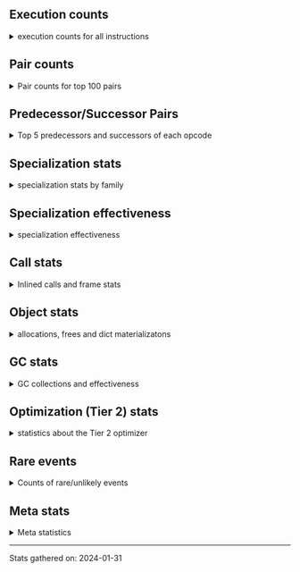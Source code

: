 ## Execution counts

<details>
<summary> execution counts for all instructions </summary>

|Name | Base Count | Head Count | Change | 
|---|---:|---:|---:|
| GET_YIELD_FROM_ITER | 20,719,864 | 36,719,688 | 77.2% |
| JUMP_BACKWARD_NO_INTERRUPT | 319,362,230 | 554,395,627 | 73.6% |
| SEND_GEN | 451,454,000 | 702,489,203 | 55.6% |
| YIELD_VALUE | 1,067,396,697 | 1,318,400,573 | 23.5% |
| FOR_ITER_GEN | 201,205,295 | 217,205,351 | 8.0% |
| TO_BOOL_ALWAYS_TRUE | 220,465,504 | 236,602,827 | 7.3% |
| END_SEND | 298,297,254 | 314,300,571 | 5.4% |
| RETURN_GENERATOR | 378,778,810 | 394,823,179 | 4.2% |
| RESUME_CHECK | 7,323,630,873 | 7,590,383,876 | 3.6% |
| TO_BOOL_NONE | 607,944,409 | 624,098,254 | 2.7% |
| POP_TOP | 3,665,520,391 | 3,713,378,191 | 1.3% |
| LOAD_ATTR_INSTANCE_VALUE | 5,605,412,455 | 5,669,272,520 | 1.1% |
| RETURN_CONST | 1,963,727,203 | 1,979,674,092 | 0.8% |
| DICT_UPDATE | 65,355 | 65,884 | 0.8% |
| INTERPRETER_EXIT | 1,983,551,717 | 1,999,489,218 | 0.8% |
| JUMP_BACKWARD | 4,551,704,303 | 4,567,606,204 | 0.3% |
| UNARY_INVERT | 15,199,363 | 15,154,249 | -0.3% |
| POP_JUMP_IF_FALSE | 12,032,778,451 | 12,064,666,555 | 0.3% |
| LOAD_FAST | 39,877,498,506 | 39,940,677,224 | 0.2% |
| BEFORE_WITH | 9,037,329 | 9,023,314 | -0.2% |
| DELETE_FAST | 2,070,719 | 2,073,516 | 0.1% |
| LOAD_CONST | 13,426,928,820 | 13,442,967,312 | 0.1% |
| STORE_FAST | 13,884,449,510 | 13,900,254,677 | 0.1% |
| LOAD_FAST_CHECK | 11,319,943 | 11,313,976 | -0.1% |
| TO_BOOL_INT | 329,259,814 | 329,095,823 | -0.0% |
| LOAD_ATTR_PROPERTY | 82,373,679 | 82,338,040 | -0.0% |
| SET_FUNCTION_ATTRIBUTE | 119,500,743 | 119,551,729 | 0.0% |
| MAKE_FUNCTION | 136,645,996 | 136,695,895 | 0.0% |
| LOAD_SUPER_ATTR_METHOD | 122,454,549 | 122,410,644 | -0.0% |
| EXIT_INIT_CHECK | 89,728,499 | 89,702,063 | -0.0% |
| CALL_ALLOC_AND_ENTER_INIT | 92,011,779 | 91,985,343 | -0.0% |
| LOAD_FAST_AND_CLEAR | 72,541,325 | 72,521,557 | -0.0% |
| CALL_METHOD_DESCRIPTOR_FAST | 466,006,337 | 465,898,996 | -0.0% |
| CALL_PY_WITH_DEFAULTS | 217,897,014 | 217,850,566 | -0.0% |
| DICT_MERGE | 43,239,599 | 43,248,816 | 0.0% |
| LOAD_ATTR_NONDESCRIPTOR_WITH_VALUES | 192,520,432 | 192,481,822 | -0.0% |
| UNPACK_SEQUENCE | 319,956 | 319,895 | -0.0% |
| CALL_BUILTIN_CLASS | 182,694,493 | 182,663,099 | -0.0% |
| MAKE_CELL | 104,675,241 | 104,692,615 | 0.0% |
| BINARY_OP | 1,127,292,766 | 1,127,111,680 | -0.0% |
| FOR_ITER | 492,740,243 | 492,683,779 | -0.0% |
| STORE_SUBSCR_DICT | 270,257,708 | 270,228,781 | -0.0% |
| BUILD_CONST_KEY_MAP | 13,092,794 | 13,094,175 | 0.0% |
| LOAD_ATTR | 1,640,407,223 | 1,640,245,386 | -0.0% |
| POP_JUMP_IF_NONE | 470,455,475 | 470,501,594 | 0.0% |
| LIST_APPEND | 187,786,221 | 187,767,875 | -0.0% |
| UNARY_NOT | 70,027,586 | 70,020,921 | -0.0% |
| CALL_FUNCTION_EX | 186,740,243 | 186,756,979 | 0.0% |
| BINARY_SUBSCR | 1,482,676,666 | 1,482,784,322 | 0.0% |
| POP_JUMP_IF_NOT_NONE | 675,849,771 | 675,804,096 | -0.0% |
| STORE_DEREF | 94,105,108 | 94,111,239 | 0.0% |
| LOAD_GLOBAL_MODULE | 4,120,653,148 | 4,120,412,382 | -0.0% |
| CALL_INTRINSIC_1 | 249,735,086 | 249,749,266 | 0.0% |
| POP_EXCEPT | 21,565,635 | 21,566,858 | 0.0% |
| PUSH_EXC_INFO | 21,565,785 | 21,567,006 | 0.0% |
| BUILD_SET | 1,667,890 | 1,667,799 | -0.0% |
| FOR_ITER_TUPLE | 582,401,214 | 582,432,440 | 0.0% |
| COMPARE_OP | 206,133,577 | 206,144,595 | 0.0% |
| RETURN_VALUE | 4,372,723,698 | 4,372,500,762 | -0.0% |
| NOP | 2,053,554,934 | 2,053,453,778 | -0.0% |
| CALL_BUILTIN_FAST_WITH_KEYWORDS | 125,535,671 | 125,541,784 | 0.0% |
| CALL_METHOD_DESCRIPTOR_O | 412,809,194 | 412,829,138 | 0.0% |
| BUILD_LIST | 438,388,130 | 438,367,962 | -0.0% |
| RESUME | 271,530 | 271,518 | -0.0% |
| LOAD_ATTR_MODULE | 572,588,445 | 572,563,553 | -0.0% |
| COPY | 1,403,099,965 | 1,403,039,197 | -0.0% |
| LOAD_ATTR_METHOD_WITH_VALUES | 2,719,744,945 | 2,719,627,251 | -0.0% |
| CHECK_EXC_MATCH | 20,942,527 | 20,943,359 | 0.0% |
| STORE_ATTR_SLOT | 1,483,683,568 | 1,483,742,208 | 0.0% |
| STORE_ATTR_INSTANCE_VALUE | 1,130,472,097 | 1,130,428,239 | -0.0% |
| BUILD_TUPLE | 977,249,387 | 977,286,973 | 0.0% |
| CALL_STR_1 | 74,886,130 | 74,888,973 | 0.0% |
| LOAD_ATTR_CLASS | 176,663,731 | 176,670,315 | 0.0% |
| TO_BOOL_LIST | 177,649,727 | 177,643,173 | -0.0% |
| LOAD_ATTR_SLOT | 2,162,819,070 | 2,162,898,102 | 0.0% |
| COMPARE_OP_FLOAT | 220,299,662 | 220,307,566 | 0.0% |
| CALL_BUILTIN_O | 1,170,352,126 | 1,170,393,794 | 0.0% |
| RAISE_VARARGS | 3,815,449 | 3,815,319 | -0.0% |
| SWAP | 1,238,174,929 | 1,238,135,704 | -0.0% |
| CALL | 1,112,524,555 | 1,112,490,764 | -0.0% |
| CALL_METHOD_DESCRIPTOR_FAST_WITH_KEYWORDS | 104,541,699 | 104,544,745 | 0.0% |
| BUILD_MAP | 122,784,197 | 122,780,907 | -0.0% |
| FOR_ITER_LIST | 1,661,406,017 | 1,661,362,920 | -0.0% |
| UNPACK_SEQUENCE_TWO_TUPLE | 901,630,195 | 901,651,326 | 0.0% |
| BINARY_SUBSCR_DICT | 796,210,630 | 796,229,091 | 0.0% |
| IS_OP | 833,702,709 | 833,683,587 | -0.0% |
| LOAD_ATTR_METHOD_NO_DICT | 1,959,703,989 | 1,959,659,073 | -0.0% |
| GET_AWAITABLE | 152,096,016 | 152,099,493 | 0.0% |
| CALL_PY_EXACT_ARGS | 3,927,749,884 | 3,927,661,556 | -0.0% |
| FOR_ITER_RANGE | 713,120,300 | 713,104,526 | -0.0% |
| BINARY_SUBSCR_LIST_INT | 1,193,653,957 | 1,193,679,969 | 0.0% |
| CALL_LIST_APPEND | 328,687,484 | 328,680,516 | -0.0% |
| CALL_BUILTIN_FAST | 1,302,682,090 | 1,302,654,626 | -0.0% |
| MAP_ADD | 47,757,147 | 47,756,229 | -0.0% |
| CALL_LEN | 447,787,585 | 447,796,112 | 0.0% |
| BUILD_STRING | 76,067,156 | 76,068,502 | 0.0% |
| GET_ITER | 808,580,790 | 808,595,088 | 0.0% |
| IMPORT_NAME | 9,413,182 | 9,413,348 | 0.0% |
| LOAD_SUPER_ATTR_ATTR | 3,711,247 | 3,711,182 | -0.0% |
| JUMP_FORWARD | 603,537,663 | 603,527,831 | -0.0% |
| LIST_EXTEND | 125,248,655 | 125,250,655 | 0.0% |
| STORE_SUBSCR_LIST_INT | 424,117,064 | 424,110,566 | -0.0% |
| CALL_ISINSTANCE | 1,048,285,968 | 1,048,270,749 | -0.0% |
| CALL_BOUND_METHOD_EXACT_ARGS | 236,880,570 | 236,877,273 | -0.0% |
| COPY_FREE_VARS | 346,991,485 | 346,996,096 | 0.0% |
| BINARY_OP_SUBTRACT_FLOAT | 360,444,907 | 360,440,264 | -0.0% |
| IMPORT_FROM | 10,431,605 | 10,431,739 | 0.0% |
| FORMAT_SIMPLE | 151,435,377 | 151,437,256 | 0.0% |
| LOAD_GLOBAL_BUILTIN | 5,587,392,624 | 5,587,332,562 | -0.0% |
| SEND | 165,324,136 | 165,325,856 | 0.0% |
| POP_JUMP_IF_TRUE | 2,019,453,471 | 2,019,473,889 | 0.0% |
| STORE_FAST_STORE_FAST | 2,165,526,219 | 2,165,548,089 | 0.0% |
| BINARY_SLICE | 325,365,124 | 325,368,252 | 0.0% |
| CALL_TYPE_1 | 475,470,388 | 475,474,957 | 0.0% |
| BINARY_SUBSCR_GETITEM | 193,973,068 | 193,974,926 | 0.0% |
| CALL_METHOD_DESCRIPTOR_NOARGS | 433,242,404 | 433,246,301 | 0.0% |
| BINARY_OP_SUBTRACT_INT | 658,476,183 | 658,481,860 | 0.0% |
| STORE_FAST_LOAD_FAST | 161,605,122 | 161,606,396 | 0.0% |
| PUSH_NULL | 1,782,714,013 | 1,782,727,001 | 0.0% |
| BINARY_OP_ADD_FLOAT | 525,725,099 | 525,721,345 | -0.0% |
| TO_BOOL | 348,301,604 | 348,304,034 | 0.0% |
| DELETE_SUBSCR | 177,698,915 | 177,700,143 | 0.0% |
| CALL_KW | 243,697,454 | 243,695,808 | -0.0% |
| BUILD_SLICE | 211,808,140 | 211,809,218 | 0.0% |
| BINARY_SUBSCR_TUPLE_INT | 305,790,242 | 305,791,699 | 0.0% |
| TO_BOOL_BOOL | 4,721,828,972 | 4,721,850,391 | 0.0% |
| LOAD_ATTR_WITH_HINT | 447,531,141 | 447,532,992 | 0.0% |
| CALL_TUPLE_1 | 25,013,577 | 25,013,481 | -0.0% |
| CONTAINS_OP | 2,666,477,798 | 2,666,487,112 | 0.0% |
| LOAD_DEREF | 1,108,183,590 | 1,108,187,381 | 0.0% |
| STORE_SLICE | 156,895,791 | 156,896,320 | 0.0% |
| EXTENDED_ARG | 458,769,823 | 458,771,305 | 0.0% |
| COMPARE_OP_INT | 1,974,157,059 | 1,974,163,395 | 0.0% |
| BINARY_OP_MULTIPLY_INT | 357,994,149 | 357,995,239 | 0.0% |
| COMPARE_OP_STR | 2,124,317,691 | 2,124,311,452 | -0.0% |
| BINARY_OP_ADD_INT | 2,975,971,708 | 2,975,979,958 | 0.0% |
| LOAD_FAST_LOAD_FAST | 11,166,625,596 | 11,166,655,061 | 0.0% |
| UNPACK_SEQUENCE_TUPLE | 591,099,657 | 591,101,215 | 0.0% |
| DELETE_ATTR | 5,736,034 | 5,736,046 | 0.0% |
| END_FOR | 76,080,045 | 76,080,200 | 0.0% |
| LOAD_GLOBAL | 10,841,041 | 10,841,058 | 0.0% |
| LOAD_ATTR_NONDESCRIPTOR_NO_DICT | 87,807,728 | 87,807,611 | -0.0% |
| LOAD_ATTR_METHOD_LAZY_DICT | 62,472,380 | 62,472,456 | 0.0% |
| UNARY_NEGATIVE | 161,340,556 | 161,340,450 | -0.0% |
| STORE_ATTR | 67,394,560 | 67,394,519 | -0.0% |
| STORE_ATTR_WITH_HINT | 67,119,179 | 67,119,207 | 0.0% |
| RERAISE | 2,614,507 | 2,614,508 | 0.0% |
| STORE_SUBSCR | 440,854,952 | 440,854,897 | -0.0% |
| UNPACK_SEQUENCE_LIST | 179,426,868 | 179,426,854 | -0.0% |
| BINARY_OP_MULTIPLY_FLOAT | 1,103,707,153 | 1,103,707,219 | 0.0% |
| CONVERT_VALUE | 139,481,984 | 139,481,992 | 0.0% |
| TO_BOOL_STR | 86,224,324 | 86,224,323 | -0.0% |
| BINARY_SUBSCR_STR_INT | 1,660,380,838 | 1,660,380,838 | 0.0% |
| GET_ANEXT | 133,515,680 | 133,515,680 | 0.0% |
| BINARY_OP_ADD_UNICODE | 96,723,386 | 96,723,386 | 0.0% |
| INSTRUMENTED_POP_JUMP_IF_FALSE | 19,465,840 | 19,465,840 | 0.0% |
| INSTRUMENTED_RESUME | 19,443,620 | 19,443,620 | 0.0% |
| INSTRUMENTED_RETURN_VALUE | 19,434,720 | 19,434,720 | 0.0% |
| LOAD_NAME | 14,047,760 | 14,047,760 | 0.0% |
| STORE_GLOBAL | 8,205,000 | 8,205,000 | 0.0% |
| END_ASYNC_FOR | 8,000,000 | 8,000,000 | 0.0% |
| GET_AITER | 8,000,000 | 8,000,000 | 0.0% |
| BINARY_OP_INPLACE_ADD_UNICODE | 7,825,440 | 7,825,440 | 0.0% |
| BEFORE_ASYNC_WITH | 3,005,926 | 3,005,926 | 0.0% |
| SET_ADD | 2,273,600 | 2,273,600 | 0.0% |
| STORE_NAME | 980,120 | 980,120 | 0.0% |
| UNPACK_EX | 755,520 | 755,520 | 0.0% |
| WITH_EXCEPT_START | 184,302 | 184,302 | 0.0% |
| SET_UPDATE | 88,520 | 88,520 | 0.0% |
| LOAD_BUILD_CLASS | 20,080 | 20,080 | 0.0% |
| LOAD_SUPER_ATTR | 18,344 | 18,344 | 0.0% |
| INSTRUMENTED_POP_JUMP_IF_TRUE | 13,436 | 13,436 | 0.0% |
| INSTRUMENTED_FOR_ITER | 11,276 | 11,276 | 0.0% |
| INSTRUMENTED_JUMP_BACKWARD | 9,996 | 9,996 | 0.0% |
| INSTRUMENTED_RETURN_CONST | 7,200 | 7,200 | 0.0% |
| LOAD_LOCALS | 3,860 | 3,860 | 0.0% |
| LOAD_FROM_DICT_OR_DEREF | 3,840 | 3,840 | 0.0% |
| DELETE_DEREF | 1,600 | 1,600 | 0.0% |
| CLEANUP_THROW | 1,523 | 1,523 | 0.0% |
| FORMAT_WITH_SPEC | 1,520 | 1,520 | 0.0% |
| DELETE_NAME | 900 | 900 | 0.0% |
| INSTRUMENTED_POP_JUMP_IF_NONE | 720 | 720 | 0.0% |
| SETUP_ANNOTATIONS | 540 | 540 | 0.0% |
| INSTRUMENTED_JUMP_FORWARD | 400 | 400 | 0.0% |
| INSTRUMENTED_POP_JUMP_IF_NOT_NONE | 400 | 400 | 0.0% |
| CALL_INTRINSIC_2 | 80 | 80 | 0.0% |


</details>

## Pair counts

<details>
<summary> Pair counts for top 100 pairs </summary>

Not included in comparative output.


</details>

## Predecessor/Successor Pairs

<details>
<summary> Top 5 predecessors and successors of each opcode </summary>

Not included in comparative output.


</details>

## Specialization stats

<details>
<summary> specialization stats by family </summary>

### BINARY_OP

<details>
<summary> specialization stats for BINARY_OP family </summary>

|Kind | Base Count | Base Ratio | Head Count | Head Ratio | Change | 
|---|---:|---:|---:|---:|---:|
|     deferred | 1,175,052,462 | 16.3% | 1,174,871,333 | 16.3% | -0.0% |
|          hit | 6,036,457,202 | 83.7% | 6,036,463,890 | 83.7% | 0.0% |
|         miss | 50,410,823 | 0.7% | 50,410,821 | 0.7% | -0.0% |

| | Base Count | Base Ratio | Head Count | Head Ratio | Change | 
|---|---:|---:|---:|---:|---:|
| Success | 999,752 | 37.7% | 999,779 | 37.7% | 0.0% |
| Failure | 1,651,375 | 62.3% | 1,651,389 | 62.3% | 0.0% |

|Failure kind | Base Count | Base Ratio | Head Count | Head Ratio | Change | 
|---|---:|---:|---:|---:|---:|
| and other | 1,717 | 0.1% | 1,715 | 0.1% | -0.1% |
| power | 8,901 | 0.5% | 8,908 | 0.5% | 0.1% |
| or | 18,512 | 1.1% | 18,499 | 1.1% | -0.1% |
| and int | 62,867 | 3.8% | 62,848 | 3.8% | -0.0% |
| true divide different types | 25,023 | 1.5% | 25,029 | 1.5% | 0.0% |
| true divide float | 11,643 | 0.7% | 11,644 | 0.7% | 0.0% |
| floor divide | 51,872 | 3.1% | 51,876 | 3.1% | 0.0% |
| multiply different types | 249,999 | 15.1% | 250,016 | 15.1% | 0.0% |
| rshift | 29,712 | 1.8% | 29,714 | 1.8% | 0.0% |
| add different types | 216,465 | 13.1% | 216,479 | 13.1% | 0.0% |
| xor | 18,643 | 1.1% | 18,644 | 1.1% | 0.0% |
| remainder | 60,353 | 3.7% | 60,350 | 3.7% | -0.0% |
| lshift | 28,585 | 1.7% | 28,584 | 1.7% | -0.0% |
| add other | 65,515 | 4.0% | 65,513 | 4.0% | -0.0% |
| subtract different types | 777,367 | 47.1% | 777,369 | 47.1% | 0.0% |
| subtract other | 16,000 | 1.0% | 16,000 | 1.0% | 0.0% |
| multiply other | 4,320 | 0.3% | 4,320 | 0.3% | 0.0% |
| true divide other | 3,341 | 0.2% | 3,341 | 0.2% | 0.0% |
| and different types | 540 | 0.0% | 540 | 0.0% | 0.0% |


</details>

### BINARY_SLICE

<details>
<summary> specialization stats for BINARY_SLICE family </summary>


</details>

### BINARY_SUBSCR

<details>
<summary> specialization stats for BINARY_SUBSCR family </summary>

|Kind | Base Count | Base Ratio | Head Count | Head Ratio | Change | 
|---|---:|---:|---:|---:|---:|
|     deferred | 1,486,836,481 | 26.4% | 1,486,944,060 | 26.4% | 0.0% |
|          hit | 4,145,217,403 | 73.6% | 4,145,265,199 | 73.6% | 0.0% |
|         miss | 4,791,332 | 0.1% | 4,791,324 | 0.1% | -0.0% |

| | Base Count | Base Ratio | Head Count | Head Ratio | Change | 
|---|---:|---:|---:|---:|---:|
| Failure | 441,741 | 69.9% | 441,806 | 70.0% | 0.0% |
| Success | 189,776 | 30.1% | 189,780 | 30.0% | 0.0% |

|Failure kind | Base Count | Base Ratio | Head Count | Head Ratio | Change | 
|---|---:|---:|---:|---:|---:|
| tuple slice | 83 | 0.0% | 84 | 0.0% | 1.2% |
| other | 121,340 | 27.5% | 121,389 | 27.5% | 0.0% |
| buffer int | 41,978 | 9.5% | 41,993 | 9.5% | 0.0% |
| array int | 157,600 | 35.7% | 157,600 | 35.7% | 0.0% |
| out of range | 76,700 | 17.4% | 76,700 | 17.4% | 0.0% |
| list slice | 34,620 | 7.8% | 34,620 | 7.8% | 0.0% |
| sequence int | 4,280 | 1.0% | 4,280 | 1.0% | 0.0% |
| code complex parameters | 4,080 | 0.9% | 4,080 | 0.9% | 0.0% |
| buffer slice | 960 | 0.2% | 960 | 0.2% | 0.0% |
| string slice | 100 | 0.0% | 100 | 0.0% | 0.0% |


</details>

### CALL

<details>
<summary> specialization stats for CALL family </summary>

|Kind | Base Count | Base Ratio | Head Count | Head Ratio | Change | 
|---|---:|---:|---:|---:|---:|
|         miss | 230,238,921 | 1.9% | 230,198,353 | 1.9% | -0.0% |
|     deferred | 1,337,068,716 | 10.8% | 1,336,995,138 | 10.8% | -0.0% |
|          hit | 11,074,581,624 | 89.2% | 11,074,356,899 | 89.2% | -0.0% |
|        deopt | 31,040 | 0.0% | 31,040 | 0.0% | 0.0% |

| | Base Count | Base Ratio | Head Count | Head Ratio | Change | 
|---|---:|---:|---:|---:|---:|
| Success | 4,854,626 | 85.2% | 4,853,864 | 85.2% | -0.0% |
| Failure | 840,134 | 14.8% | 840,115 | 14.8% | -0.0% |

|Failure kind | Base Count | Base Ratio | Head Count | Head Ratio | Change | 
|---|---:|---:|---:|---:|---:|
| out of versions | 101 | 0.0% | 100 | 0.0% | -1.0% |
| class no vectorcall | 64,254 | 7.6% | 64,345 | 7.7% | 0.1% |
| class mutable | 51,177 | 6.1% | 51,108 | 6.1% | -0.1% |
| cfunc noargs | 67,253 | 8.0% | 67,188 | 8.0% | -0.1% |
| meth descr varargs keywords | 17,974 | 2.1% | 17,980 | 2.1% | 0.0% |
| cfunc varargs keywords | 27,889 | 3.3% | 27,882 | 3.3% | -0.0% |
| other | 33,113 | 3.9% | 33,105 | 3.9% | -0.0% |
| code complex parameters | 154,121 | 18.3% | 154,140 | 18.3% | 0.0% |
| bound method | 10,030 | 1.2% | 10,031 | 1.2% | 0.0% |
| meth descr method fastcall keywords | 178,568 | 21.3% | 178,580 | 21.3% | 0.0% |
| meth descr varargs | 62,299 | 7.4% | 62,300 | 7.4% | 0.0% |
| no dict | 100,660 | 12.0% | 100,660 | 12.0% | 0.0% |
| init not python | 17,080 | 2.0% | 17,080 | 2.0% | 0.0% |
| cmethod | 11,820 | 1.4% | 11,820 | 1.4% | 0.0% |
| init not simple | 11,660 | 1.4% | 11,660 | 1.4% | 0.0% |
| cfunc varargs | 11,012 | 1.3% | 11,012 | 1.3% | 0.0% |
| wrong number arguments | 9,580 | 1.1% | 9,580 | 1.1% | 0.0% |
| operator wrapper | 5,448 | 0.6% | 5,448 | 0.6% | 0.0% |
| method wrapper | 4,496 | 0.5% | 4,496 | 0.5% | 0.0% |
| str | 1,700 | 0.2% | 1,700 | 0.2% | 0.0% |


</details>

### COMPARE_OP

<details>
<summary> specialization stats for COMPARE_OP family </summary>

|Kind | Base Count | Base Ratio | Head Count | Head Ratio | Change | 
|---|---:|---:|---:|---:|---:|
|         miss | 1,861,215 | 0.0% | 1,879,037 | 0.0% | 1.0% |
|     deferred | 207,662,554 | 4.6% | 207,689,974 | 4.6% | 0.0% |
|          hit | 4,316,913,197 | 95.4% | 4,316,903,376 | 95.4% | -0.0% |

| | Base Count | Base Ratio | Head Count | Head Ratio | Change | 
|---|---:|---:|---:|---:|---:|
| Failure | 233,859 | 70.4% | 234,950 | 70.4% | 0.5% |
| Success | 98,379 | 29.6% | 98,708 | 29.6% | 0.3% |

|Failure kind | Base Count | Base Ratio | Head Count | Head Ratio | Change | 
|---|---:|---:|---:|---:|---:|
| big int | 58,942 | 25.2% | 59,960 | 25.5% | 1.7% |
| long float | 1,613 | 0.7% | 1,621 | 0.7% | 0.5% |
| bool | 5,159 | 2.2% | 5,172 | 2.2% | 0.3% |
| float long | 19,583 | 8.4% | 19,616 | 8.3% | 0.2% |
| different types | 51,963 | 22.2% | 51,993 | 22.1% | 0.1% |
| other | 24,315 | 10.4% | 24,301 | 10.3% | -0.1% |
| tuple | 14,644 | 6.3% | 14,648 | 6.2% | 0.0% |
| baseobject | 30,500 | 13.0% | 30,499 | 13.0% | -0.0% |
| string | 10,600 | 4.5% | 10,600 | 4.5% | 0.0% |
| set | 9,840 | 4.2% | 9,840 | 4.2% | 0.0% |
| bytes | 3,480 | 1.5% | 3,480 | 1.5% | 0.0% |
| list | 3,220 | 1.4% | 3,220 | 1.4% | 0.0% |


</details>

### FOR_ITER

<details>
<summary> specialization stats for FOR_ITER family </summary>

|Kind | Base Count | Base Ratio | Head Count | Head Ratio | Change | 
|---|---:|---:|---:|---:|---:|
|          hit | 2,983,228,885 | 81.7% | 2,999,149,108 | 81.8% | 0.5% |
|         miss | 174,903,941 | 4.8% | 174,956,129 | 4.8% | 0.0% |
|     deferred | 663,988,023 | 18.2% | 663,980,873 | 18.1% | -0.0% |

| | Base Count | Base Ratio | Head Count | Head Ratio | Change | 
|---|---:|---:|---:|---:|---:|
| Failure | 304,875 | 8.3% | 306,757 | 8.4% | 0.6% |
| Success | 3,351,286 | 91.7% | 3,352,278 | 91.6% | 0.0% |

|Failure kind | Base Count | Base Ratio | Head Count | Head Ratio | Change | 
|---|---:|---:|---:|---:|---:|
| dict items | 111,359 | 36.5% | 113,248 | 36.9% | 1.7% |
| zip | 18,957 | 6.2% | 18,974 | 6.2% | 0.1% |
| set | 37,227 | 12.2% | 37,204 | 12.1% | -0.1% |
| enumerate | 43,452 | 14.3% | 43,451 | 14.2% | -0.0% |
| seq iter | 29,860 | 9.8% | 29,860 | 9.7% | 0.0% |
| other | 19,460 | 6.4% | 19,460 | 6.3% | 0.0% |
| dict values | 13,060 | 4.3% | 13,060 | 4.3% | 0.0% |
| dict keys | 8,660 | 2.8% | 8,660 | 2.8% | 0.0% |
| reversed list | 8,040 | 2.6% | 8,040 | 2.6% | 0.0% |
| itertools | 6,900 | 2.3% | 6,900 | 2.2% | 0.0% |
| ascii string | 5,280 | 1.7% | 5,280 | 1.7% | 0.0% |
| map | 1,460 | 0.5% | 1,460 | 0.5% | 0.0% |
| bytes | 660 | 0.2% | 660 | 0.2% | 0.0% |
| callable | 480 | 0.2% | 480 | 0.2% | 0.0% |
| string | 20 | 0.0% | 20 | 0.0% | 0.0% |


</details>

### LOAD_ATTR

<details>
<summary> specialization stats for LOAD_ATTR family </summary>

|Kind | Base Count | Base Ratio | Head Count | Head Ratio | Change | 
|---|---:|---:|---:|---:|---:|
|          hit | 13,316,499,048 | 84.8% | 13,380,170,779 | 84.8% | 0.5% |
|        deopt | 1,815,191 | 0.0% | 1,817,292 | 0.0% | 0.1% |
|     deferred | 2,377,476,857 | 15.1% | 2,377,328,802 | 15.1% | -0.0% |
|         miss | 753,138,947 | 4.8% | 753,152,956 | 4.8% | 0.0% |

| | Base Count | Base Ratio | Head Count | Head Ratio | Change | 
|---|---:|---:|---:|---:|---:|
| Failure | 1,142,559 | 7.1% | 1,142,500 | 7.1% | -0.0% |
| Success | 14,926,754 | 92.9% | 14,927,040 | 92.9% | 0.0% |

|Failure kind | Base Count | Base Ratio | Head Count | Head Ratio | Change | 
|---|---:|---:|---:|---:|---:|
| non object slot | 3,500 | 0.3% | 3,501 | 0.3% | 0.0% |
| not managed dict | 139,814 | 12.2% | 139,776 | 12.2% | -0.0% |
| mutable class | 68,352 | 6.0% | 68,340 | 6.0% | -0.0% |
| class attr simple | 6,181 | 0.5% | 6,180 | 0.5% | -0.0% |
| overridden | 18,933 | 1.7% | 18,931 | 1.7% | -0.0% |
| non overriding descriptor | 11,364 | 1.0% | 11,363 | 1.0% | -0.0% |
| shadowed | 100,599 | 8.8% | 100,591 | 8.8% | -0.0% |
| has managed dict | 316,901 | 27.7% | 316,923 | 27.7% | 0.0% |
| metaclass attribute | 253,207 | 22.2% | 253,190 | 22.2% | -0.0% |
| method | 160,568 | 14.1% | 160,565 | 14.1% | -0.0% |
| class method obj | 24,380 | 2.1% | 24,380 | 2.1% | 0.0% |
| class attr descriptor | 17,780 | 1.6% | 17,780 | 1.6% | 0.0% |
| module attr not found | 10,660 | 0.9% | 10,660 | 0.9% | 0.0% |
| not in keys | 7,260 | 0.6% | 7,260 | 0.6% | 0.0% |
| builtin class method | 2,980 | 0.3% | 2,980 | 0.3% | 0.0% |
| property | 60 | 0.0% | 60 | 0.0% | 0.0% |
| out of versions | 20 | 0.0% | 20 | 0.0% | 0.0% |


</details>

### LOAD_GLOBAL

<details>
<summary> specialization stats for LOAD_GLOBAL family </summary>

|Kind | Base Count | Base Ratio | Head Count | Head Ratio | Change | 
|---|---:|---:|---:|---:|---:|
|         miss | 329,265 | 0.0% | 330,236 | 0.0% | 0.3% |
|     deferred | 10,624,899 | 0.1% | 10,625,883 | 0.1% | 0.0% |
|          hit | 9,707,716,507 | 99.9% | 9,707,414,708 | 99.9% | -0.0% |
|        deopt | 9,340 | 0.0% | 9,340 | 0.0% | 0.0% |

| | Base Count | Base Ratio | Head Count | Head Ratio | Change | 
|---|---:|---:|---:|---:|---:|
| Success | 545,407 | 100.0% | 545,411 | 100.0% | 0.0% |
| Failure | 0 | 0.0% | 0 | 0.0% |  |


</details>

### LOAD_SUPER_ATTR

<details>
<summary> specialization stats for LOAD_SUPER_ATTR family </summary>

|Kind | Base Count | Base Ratio | Head Count | Head Ratio | Change | 
|---|---:|---:|---:|---:|---:|
|          hit | 126,165,796 | 100.0% | 126,121,826 | 100.0% | -0.0% |
|     deferred | 9,244 | 0.0% | 9,244 | 0.0% | 0.0% |

| | Base Count | Base Ratio | Head Count | Head Ratio | Change | 
|---|---:|---:|---:|---:|---:|
| Success | 9,100 | 100.0% | 9,100 | 100.0% | 0.0% |
| Failure | 0 | 0.0% | 0 | 0.0% |  |


</details>

### POP_JUMP_IF_FALSE

<details>
<summary> specialization stats for POP_JUMP_IF_FALSE family </summary>


</details>

### POP_JUMP_IF_NONE

<details>
<summary> specialization stats for POP_JUMP_IF_NONE family </summary>


</details>

### POP_JUMP_IF_NOT_NONE

<details>
<summary> specialization stats for POP_JUMP_IF_NOT_NONE family </summary>


</details>

### POP_JUMP_IF_TRUE

<details>
<summary> specialization stats for POP_JUMP_IF_TRUE family </summary>


</details>

### SEND

<details>
<summary> specialization stats for SEND family </summary>

|Kind | Base Count | Base Ratio | Head Count | Head Ratio | Change | 
|---|---:|---:|---:|---:|---:|
|          hit | 451,423,100 | 73.2% | 702,458,303 | 80.9% | 55.6% |
|     deferred | 165,296,256 | 26.8% | 165,297,965 | 19.0% | 0.0% |
|         miss | 30,900 | 0.0% | 30,900 | 0.0% | 0.0% |

| | Base Count | Base Ratio | Head Count | Head Ratio | Change | 
|---|---:|---:|---:|---:|---:|
| Success | 6,213 | 10.6% | 6,211 | 10.6% | -0.0% |
| Failure | 52,567 | 89.4% | 52,580 | 89.4% | 0.0% |

|Failure kind | Base Count | Base Ratio | Head Count | Head Ratio | Change | 
|---|---:|---:|---:|---:|---:|
| other | 15,887 | 30.2% | 15,900 | 30.2% | 0.1% |
| async generator send | 33,180 | 63.1% | 33,180 | 63.1% | 0.0% |
| list | 3,260 | 6.2% | 3,260 | 6.2% | 0.0% |
| dict keys | 240 | 0.5% | 240 | 0.5% | 0.0% |


</details>

### STORE_ATTR

<details>
<summary> specialization stats for STORE_ATTR family </summary>

|Kind | Base Count | Base Ratio | Head Count | Head Ratio | Change | 
|---|---:|---:|---:|---:|---:|
|         miss | 193,588,421 | 7.0% | 193,601,985 | 7.0% | 0.0% |
|     deferred | 257,100,729 | 9.4% | 257,113,979 | 9.4% | 0.0% |
|          hit | 2,487,686,423 | 90.5% | 2,487,687,669 | 90.5% | 0.0% |

| | Base Count | Base Ratio | Head Count | Head Ratio | Change | 
|---|---:|---:|---:|---:|---:|
| Success | 3,785,126 | 97.5% | 3,785,397 | 97.5% | 0.0% |
| Failure | 97,126 | 2.5% | 97,128 | 2.5% | 0.0% |

|Failure kind | Base Count | Base Ratio | Head Count | Head Ratio | Change | 
|---|---:|---:|---:|---:|---:|
| not managed dict | 2,646 | 2.7% | 2,648 | 2.7% | 0.1% |
| class attr simple | 46,060 | 47.4% | 46,060 | 47.4% | 0.0% |
| not in dict | 15,940 | 16.4% | 15,940 | 16.4% | 0.0% |
| overriding descriptor | 10,640 | 11.0% | 10,640 | 11.0% | 0.0% |
| not in keys | 7,820 | 8.1% | 7,820 | 8.1% | 0.0% |
| overridden | 5,180 | 5.3% | 5,180 | 5.3% | 0.0% |
| property | 4,160 | 4.3% | 4,160 | 4.3% | 0.0% |
| no dict | 3,120 | 3.2% | 3,120 | 3.2% | 0.0% |
| method | 1,540 | 1.6% | 1,540 | 1.6% | 0.0% |
| mutable class | 20 | 0.0% | 20 | 0.0% | 0.0% |


</details>

### STORE_SLICE

<details>
<summary> specialization stats for STORE_SLICE family </summary>


</details>

### STORE_SUBSCR

<details>
<summary> specialization stats for STORE_SUBSCR family </summary>

|Kind | Base Count | Base Ratio | Head Count | Head Ratio | Change | 
|---|---:|---:|---:|---:|---:|
|          hit | 694,371,892 | 61.2% | 694,336,467 | 61.2% | -0.0% |
|     deferred | 440,684,133 | 38.8% | 440,684,080 | 38.8% | -0.0% |
|         miss | 2,880 | 0.0% | 2,880 | 0.0% | 0.0% |

| | Base Count | Base Ratio | Head Count | Head Ratio | Change | 
|---|---:|---:|---:|---:|---:|
| Success | 16,162 | 9.3% | 16,160 | 9.3% | -0.0% |
| Failure | 157,537 | 90.7% | 157,537 | 90.7% | 0.0% |

|Failure kind | Base Count | Base Ratio | Head Count | Head Ratio | Change | 
|---|---:|---:|---:|---:|---:|
| array int | 66,240 | 42.0% | 66,240 | 42.0% | 0.0% |
| py simple | 43,477 | 27.6% | 43,477 | 27.6% | 0.0% |
| dict subclass no override | 34,860 | 22.1% | 34,860 | 22.1% | 0.0% |
| bytearray int | 9,320 | 5.9% | 9,320 | 5.9% | 0.0% |
| out of range | 2,820 | 1.8% | 2,820 | 1.8% | 0.0% |
| other | 800 | 0.5% | 800 | 0.5% | 0.0% |
| list slice | 20 | 0.0% | 20 | 0.0% | 0.0% |


</details>

### TO_BOOL

<details>
<summary> specialization stats for TO_BOOL family </summary>

|Kind | Base Count | Base Ratio | Head Count | Head Ratio | Change | 
|---|---:|---:|---:|---:|---:|
|         miss | 110,780,685 | 1.7% | 125,379,351 | 1.9% | 13.2% |
|     deferred | 456,089,682 | 7.0% | 470,415,276 | 7.2% | 3.1% |
|          hit | 6,032,592,065 | 92.9% | 6,050,135,440 | 92.7% | 0.3% |

| | Base Count | Base Ratio | Head Count | Head Ratio | Change | 
|---|---:|---:|---:|---:|---:|
| Success | 2,315,397 | 77.4% | 2,590,842 | 79.3% | 11.9% |
| Failure | 677,210 | 22.6% | 677,267 | 20.7% | 0.0% |

|Failure kind | Base Count | Base Ratio | Head Count | Head Ratio | Change | 
|---|---:|---:|---:|---:|---:|
| bytes | 19,224 | 2.8% | 19,263 | 2.8% | 0.2% |
| bytearray | 1,239 | 0.2% | 1,237 | 0.2% | -0.2% |
| sequence | 18,683 | 2.8% | 18,709 | 2.8% | 0.1% |
| dict | 35,572 | 5.3% | 35,580 | 5.3% | 0.0% |
| set | 33,034 | 4.9% | 33,027 | 4.9% | -0.0% |
| number | 181,697 | 26.8% | 181,692 | 26.8% | -0.0% |
| mapping | 98,887 | 14.6% | 98,886 | 14.6% | -0.0% |
| other | 173,161 | 25.6% | 173,160 | 25.6% | -0.0% |
| tuple | 112,692 | 16.6% | 112,692 | 16.6% | 0.0% |
| float | 2,601 | 0.4% | 2,601 | 0.4% | 0.0% |
| memory view | 420 | 0.1% | 420 | 0.1% | 0.0% |


</details>

### UNPACK_SEQUENCE

<details>
<summary> specialization stats for UNPACK_SEQUENCE family </summary>

|Kind | Base Count | Base Ratio | Head Count | Head Ratio | Change | 
|---|---:|---:|---:|---:|---:|
|     deferred | 3,191,631 | 0.2% | 3,191,568 | 0.2% | -0.0% |
|          hit | 1,669,184,480 | 99.8% | 1,669,207,155 | 99.8% | 0.0% |
|         miss | 2,972,240 | 0.2% | 2,972,240 | 0.2% | 0.0% |

| | Base Count | Base Ratio | Head Count | Head Ratio | Change | 
|---|---:|---:|---:|---:|---:|
| Failure | 2,517 | 2.5% | 2,515 | 2.5% | -0.1% |
| Success | 98,048 | 97.5% | 98,052 | 97.5% | 0.0% |

|Failure kind | Base Count | Base Ratio | Head Count | Head Ratio | Change | 
|---|---:|---:|---:|---:|---:|
| sequence | 1,457 | 57.9% | 1,455 | 57.9% | -0.1% |
| iterator | 680 | 27.0% | 680 | 27.0% | 0.0% |
| other | 380 | 15.1% | 380 | 15.1% | 0.0% |


</details>


</details>

## Specialization effectiveness

<details>
<summary> specialization effectiveness </summary>

|Instructions | Base Count | Base Ratio | Head Count | Head Ratio | Change | 
|---|---:|---:|---:|---:|---:|
| Specialized misses | 1,523,552,233 | 0.7% | 1,538,208,829 | 0.7% | 1.0% |
| Specialized hits | 70,132,879,680 | 33.1% | 70,747,268,835 | 33.2% | 0.9% |
| Basic | 117,450,350,071 | 55.4% | 118,174,806,280 | 55.4% | 0.6% |
| Not specialized | 22,775,627,706 | 10.7% | 22,807,229,835 | 10.7% | 0.1% |

### Deferred by instruction

<details>
<summary> deferred by instruction </summary>

|Name | Base Count | Base Ratio | Head Count | Head Ratio | Change | 
|---|---:|---:|---:|---:|---:|
| TO_BOOL | 456,089,682 | 5.3% | 470,415,276 | 5.5% | 3.1% |
| BINARY_OP | 1,175,052,462 | 13.7% | 1,174,871,333 | 13.7% | -0.0% |
| COMPARE_OP | 207,662,554 | 2.4% | 207,689,974 | 2.4% | 0.0% |
| BINARY_SUBSCR | 1,486,836,481 | 17.3% | 1,486,944,060 | 17.3% | 0.0% |
| LOAD_ATTR | 2,377,476,857 | 27.7% | 2,377,328,802 | 27.7% | -0.0% |
| CALL | 1,337,068,716 | 15.6% | 1,336,995,138 | 15.6% | -0.0% |
| STORE_ATTR | 257,100,729 | 3.0% | 257,113,979 | 3.0% | 0.0% |
| FOR_ITER | 663,988,023 | 7.7% | 663,980,873 | 7.7% | -0.0% |
| SEND | 165,296,256 | 1.9% | 165,297,965 | 1.9% | 0.0% |
| STORE_SUBSCR | 440,684,133 | 5.1% | 440,684,080 | 5.1% | -0.0% |


</details>

### Misses by instruction

<details>
<summary> misses by instruction </summary>

|Name | Base Count | Base Ratio | Head Count | Head Ratio | Change | 
|---|---:|---:|---:|---:|---:|
| TO_BOOL_NONE | 53,883,763 | 3.5% | 61,182,844 | 4.0% | 13.5% |
| FOR_ITER_LIST | 87,598,623 | 5.7% | 87,627,514 | 5.7% | 0.0% |
| FOR_ITER_TUPLE | 87,234,358 | 5.7% | 87,257,655 | 5.7% | 0.0% |
| STORE_ATTR_SLOT | 93,899,352 | 6.2% | 93,912,946 | 6.1% | 0.0% |
| LOAD_ATTR_SLOT | 110,899,906 | 7.3% | 110,913,820 | 7.2% | 0.0% |
| CALL_PY_EXACT_ARGS | 107,982,438 | 7.1% | 107,974,481 | 7.0% | -0.0% |
| LOAD_ATTR_NONDESCRIPTOR_WITH_VALUES | 68,347,019 | 4.5% | 68,348,786 | 4.4% | 0.0% |
| LOAD_ATTR_INSTANCE_VALUE | 286,579,963 | 18.8% | 286,582,116 | 18.6% | 0.0% |
| LOAD_ATTR_METHOD_WITH_VALUES | 215,494,596 | 14.1% | 215,494,254 | 14.0% | -0.0% |
| STORE_ATTR_INSTANCE_VALUE | 99,630,015 | 6.5% | 99,630,006 | 6.5% | -0.0% |


</details>


</details>

## Call stats

<details>
<summary> Inlined calls and frame stats </summary>

| | Base Count | Base Ratio | Head Count | Head Ratio | Change | 
|---|---:|---:|---:|---:|---:|
| Calls via PyEval_EvalFrame (api) | 215,368,061 | 2.8% | 231,354,711 | 2.9% | 7.4% |
| Calls to Python functions inlined | 5,735,428,482 | 74.3% | 6,002,288,875 | 75.0% | 4.7% |
| Calls via PyEval_EvalFrame (function vectorcall) | 1,201,967,403 | 15.6% | 1,217,932,563 | 15.2% | 1.3% |
| Calls via PyEval_EvalFrame (vector) | 1,207,282,303 | 15.6% | 1,223,247,463 | 15.3% | 1.3% |
| Calls to PyEval_EvalDefault | 1,986,749,801 | 25.7% | 2,002,687,294 | 25.0% | 0.8% |
| Calls via PyEval_EvalFrame (total) | 1,986,749,801 | 25.7% | 2,002,687,294 | 25.0% | 0.8% |
| Calls via PyEval_EvalFrame (function ex) | 28,956,793 | 0.4% | 28,963,622 | 0.4% | 0.0% |
| Frame objects created | 62,522,731 | 0.8% | 62,527,193 | 0.8% | 0.0% |
| Calls via PyEval_EvalFrame (method) | 212,973,835 | 2.8% | 212,984,123 | 2.7% | 0.0% |
| Frames pushed | 4,675,136,408 | 60.5% | 4,674,927,366 | 58.4% | -0.0% |
| Calls via PyEval_EvalFrame (generator) | 779,467,498 | 10.1% | 779,439,831 | 9.7% | -0.0% |
| Calls via PyEval_EvalFrame (slot) | 336,041,765 | 4.4% | 336,047,610 | 4.2% | 0.0% |
| Calls via PyEval_EvalFrame (legacy) | 5,294,820 | 0.1% | 5,294,820 | 0.1% | 0.0% |
| Calls via PyEval_EvalFrame (build class) | 20,080 | 0.0% | 20,080 | 0.0% | 0.0% |


</details>

## Object stats

<details>
<summary> allocations, frees and dict materializatons </summary>

| | Base Count | Base Ratio | Head Count | Head Ratio | Change | 
|---|---:|---:|---:|---:|---:|
| Method cache dunder misses | 7,163,185 |  | 7,241,695 |  | 1.1% |
| Method cache dunder hits | 3,217,265,776 |  | 3,233,235,518 |  | 0.5% |
| Method cache collisions | 90,062,992 |  | 90,465,819 |  | 0.4% |
| Method cache misses | 83,064,832 |  | 83,388,900 |  | 0.4% |
| Interpreter increfs | 81,275,572,656 | 77.3% | 81,450,869,018 | 77.3% | 0.2% |
| Interpreter decrefs | 94,436,953,101 | 78.1% | 94,628,206,187 | 78.1% | 0.2% |
| Allocations to 512 bytes | 10,633,103,131 | 63.3% | 10,649,170,297 | 63.4% | 0.2% |
| Allocations | 10,748,296,871 | 64.0% | 10,764,379,632 | 64.1% | 0.1% |
| Frees | 11,045,586,364 |  | 11,061,650,508 |  | 0.1% |
| Increfs | 23,928,086,759 | 22.7% | 23,943,000,668 | 22.7% | 0.1% |
| Decrefs | 26,528,211,207 | 21.9% | 26,543,227,666 | 21.9% | 0.1% |
| Method cache hits | 2,843,672,115 |  | 2,843,188,932 |  | -0.0% |
| Allocations to 4 kbytes | 94,932,976 | 0.6% | 94,948,767 | 0.6% | 0.0% |
| Frees to freelist | 6,047,729,146 |  | 6,047,669,414 |  | -0.0% |
| Allocations from freelist | 6,039,955,318 | 36.0% | 6,039,895,815 | 35.9% | -0.0% |
| Allocations over 4 kbytes | 20,260,764 | 0.1% | 20,260,568 | 0.1% | -0.0% |
| New values | 73,367,181 |  | 73,367,050 |  | -0.0% |
| Materialize dict (on request) | 5,306,280 | 7.2% | 5,306,280 | 7.2% | 0.0% |
| Materialize dict (new key) | 189,420 | 0.3% | 189,420 | 0.3% | 0.0% |
| Materialize dict (too big) | 0 | 0.0% | 0 | 0.0% |  |
| Materialize dict (str subclass) | 0 | 0.0% | 0 | 0.0% |  |
| Dematerialize dict | 2,033,200 | 2.8% | 2,033,200 | 2.8% | 0.0% |


</details>

## GC stats

<details>
<summary> GC collections and effectiveness </summary>

|Generation | Base Collections | Base Objects collected | Base Object visits | Head Collections | Head Objects collected | Head Object visits | 
|---:|---:|---:|---:|---:|---:|---:|
| 0 | 723,660 | 45,887,248 | 6,000,334,124 | 723,766 | 45,897,198 | 6,001,696,938 |
| 1 | 64,719 | 36,339,253 | 4,898,183,824 | 64,731 | 36,340,048 | 4,898,576,290 |
| 2 | 20,840 | 53,207,972 | 18,071,323,532 | 20,843 | 53,207,875 | 18,076,296,545 |


</details>

## Optimization (Tier 2) stats

<details>
<summary> statistics about the Tier 2 optimizer </summary>

| | Base Count | Base Ratio | Head Count | Head Ratio | Change | 
|---|---:|---:|---:|---:|---:|
| Optimization attempts | 0 |  | 0 |  |  |
| Traces created | 0 |  | 0 |  |  |
| Trace stack overflow | 0 |  | 0 |  |  |
| Trace stack underflow | 0 |  | 0 |  |  |
| Trace too long | 0 |  | 0 |  |  |
| Trace too short | 0 |  | 0 |  |  |
| Inner loop found | 0 |  | 0 |  |  |
| Recursive call | 0 |  | 0 |  |  |
| Low confidence | 0 |  | 0 |  |  |
| Traces executed | 0 |  | 0 |  |  |
| Uops executed | 0 |  | 0 |  |  |

### Trace length histogram

<details>
<summary> trace length histogram </summary>

|Range | Base Count | Base Ratio | Head Count | Head Ratio | Change | 
|---|---:|---:|---:|---:|---:|
| <= 1 | 0 |  | 0 |  |  |


</details>

### Optimized trace length histogram

<details>
<summary> optimized trace length histogram </summary>

|Range | Base Count | Base Ratio | Head Count | Head Ratio | Change | 
|---|---:|---:|---:|---:|---:|
| <= 1 | 0 |  | 0 |  |  |


</details>

### Trace run length histogram

<details>
<summary> trace run length histogram </summary>

|Range | Base Count | Base Ratio | Head Count | Head Ratio | Change | 
|---|---:|---:|---:|---:|---:|
| <= 1 | 0 |  | 0 |  |  |


</details>

### Uop execution stats

<details>
<summary> uop execution stats </summary>


</details>

### Unsupported opcodes

<details>
<summary> unsupported opcodes </summary>


</details>


</details>

## Rare events

<details>
<summary> Counts of rare/unlikely events </summary>

|Event | Base Count | Head Count | Change | 
|---|---:|---:|---:|
| set_class |  | 0 |  |
| set_bases |  | 40 |  |
| set_eval_frame_func |  | 0 |  |
| builtin_dict |  | 0 |  |


</details>

## Meta stats

<details>
<summary> Meta statistics </summary>

| | Base Count | Head Count | Change | 
|---|---:|---:|---:|
| Number of data files | 1,920 | 1,920 | 0.0% |


</details>

---
Stats gathered on: 2024-01-31
